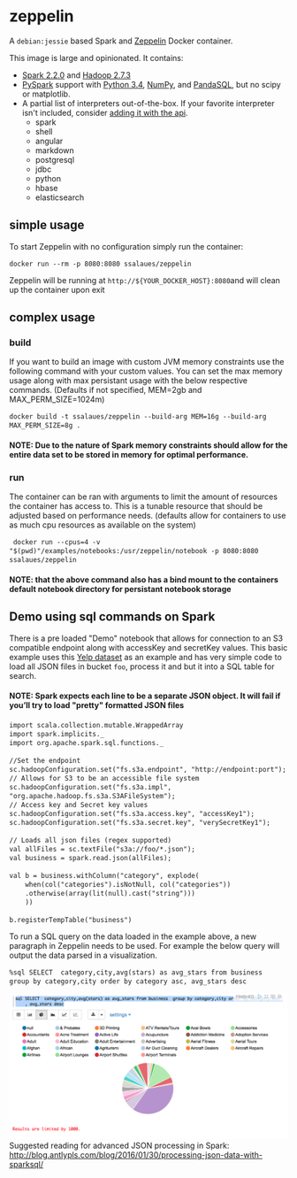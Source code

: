 # zeppelin

A `debian:jessie` based Spark and [Zeppelin](http://zeppelin.apache.org) Docker container.

This image is large and opinionated. It contains:

- [Spark 2.2.0](http://spark.apache.org/docs/2.2.0) and [Hadoop 2.7.3](http://hadoop.apache.org/docs/r2.7.3)
- [PySpark](http://spark.apache.org/docs/2.2.0/api/python) support with [Python 3.4](https://docs.python.org/3.4), [NumPy](http://www.numpy.org), and [PandaSQL](https://github.com/yhat/pandasql), but no scipy or matplotlib.
- A partial list of interpreters out-of-the-box. If your favorite interpreter isn't included, consider [adding it with the api](http://zeppelin.apache.org/docs/0.7.3/manual/dynamicinterpreterload.html).
  - spark
  - shell
  - angular
  - markdown
  - postgresql
  - jdbc
  - python
  - hbase
  - elasticsearch

## simple usage

To start Zeppelin with no configuration simply run the container:

```
docker run --rm -p 8080:8080 ssalaues/zeppelin
```

Zeppelin will be running at `http://${YOUR_DOCKER_HOST}:8080`and will clean up the container upon exit 

## complex usage

### build

If you want to build an image with custom JVM memory constraints use the following command with your custom values.
You can set the max memory usage along with max persistant usage with the below respective commands.
(Defaults if not specified, MEM=2gb and MAX_PERM_SIZE=1024m)
```
docker build -t ssalaues/zeppelin --build-arg MEM=16g --build-arg MAX_PERM_SIZE=8g .
```
#### NOTE: Due to the nature of Spark memory constraints should allow for the entire data set to be stored in memory for optimal performance.

### run

The container can be ran with arguments to limit the amount of resources the container has access to. This is a tunable resource that should be adjusted based on performance needs.
(defaults allow for containers to use as much cpu resources as available on the system)
```
 docker run --cpus=4 -v "$(pwd)"/examples/notebooks:/usr/zeppelin/notebook -p 8080:8080 ssalaues/zeppelin
```
#### NOTE: that the above command also has a bind mount to the containers default notebook directory for persistant notebook storage


## Demo using sql commands on Spark
There is a pre loaded "Demo" notebook that allows for connection to an S3 compatible endpoint along with accessKey and secretKey values. This basic example uses this [Yelp dataset](https://github.com/shaivikochar/Yelp-Dataset-Analysis/blob/master/zeppelin.md) as an example and has very simple code to load all JSON files in bucket ```foo```, process it and but it into a SQL table for search.

#### NOTE: Spark expects each line to be a separate JSON object. It will fail if you’ll try to load "pretty" formatted JSON files

```
import scala.collection.mutable.WrappedArray
import spark.implicits._
import org.apache.spark.sql.functions._

//Set the endpoint
sc.hadoopConfiguration.set("fs.s3a.endpoint", "http://endpoint:port");
// Allows for S3 to be an accessible file system
sc.hadoopConfiguration.set("fs.s3a.impl", "org.apache.hadoop.fs.s3a.S3AFileSystem");
// Access key and Secret key values
sc.hadoopConfiguration.set("fs.s3a.access.key", "accessKey1");
sc.hadoopConfiguration.set("fs.s3a.secret.key", "verySecretKey1");

// Loads all json files (regex supported)
val allFiles = sc.textFile("s3a://foo/*.json");
val business = spark.read.json(allFiles);
 
val b = business.withColumn("category", explode(
    when(col("categories").isNotNull, col("categories"))
    .otherwise(array(lit(null).cast("string")))
    ))
    
b.registerTempTable("business")

```

To run a SQL query on the data loaded in the example above, a new paragraph in Zeppelin needs to be used. For example the below query will output the data parsed in a visualization.

```
%sql SELECT  category,city,avg(stars) as avg_stars from business  group by category,city order by category asc, avg_stars desc
```
![chart](https://github.com/ssalaues/docker-zeppelin/blob/master/examples/chart.png?raw=true)
Suggested reading for advanced JSON processing in Spark:
http://blog.antlypls.com/blog/2016/01/30/processing-json-data-with-sparksql/
